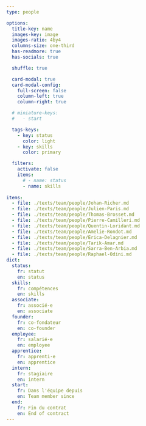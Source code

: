 ```yaml
---
type: people

options:
  title-key: name
  images-key: image
  images-ratio: 4by4
  columns-size: one-third
  has-readmore: true
  has-socials: true

  shuffle: true

  card-modal: true
  card-modal-config:
    full-screen: false
    column-left: true
    column-right: true

  # miniature-keys: 
  #   - start

  tags-keys: 
    - key: status
      color: light
    - key: skills
      color: primary

  filters: 
    activate: false
    items: 
      # - name: status
      - name: skills
    
items:
  - file: ./texts/team/people/Johan-Richer.md
  - file: ./texts/team/people/Julien-Paris.md
  - file: ./texts/team/people/Thomas-Brosset.md
  - file: ./texts/team/people/Pierre-Camilleri.md
  - file: ./texts/team/people/Quentin-Loridant.md
  - file: ./texts/team/people/Amelie-Rondot.md
  - file: ./texts/team/people/Erica-Delagnier.md
  - file: ./texts/team/people/Tarik-Amar.md
  - file: ./texts/team/people/Sarra-Ben-Arbia.md
  - file: ./texts/team/people/Raphael-Odini.md
dict:
  status: 
    fr: statut
    en: status
  skills: 
    fr: compétences
    en: skills
  associate:
    fr: associé·e
    en: associate
  founder:
    fr: co-fondateur
    en: co-founder
  employee:
    fr: salarié·e
    en: employee
  apprentice:
    fr: apprenti·e
    en: apprentice
  intern:
    fr: stagiaire
    en: intern
  start:
    fr: Dans l'équipe depuis
    en: Team member since
  end:
    fr: Fin du contrat
    en: End of contract
---
```

